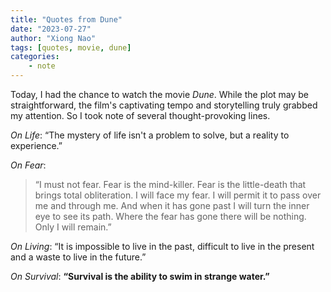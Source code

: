 ```yaml
---
title: "Quotes from Dune"
date: "2023-07-27"
author: "Xiong Nao"
tags: [quotes, movie, dune]
categories:
    - note
---
```

Today, I had the chance to watch the movie *Dune*. While the plot may be straightforward, the film's captivating tempo and storytelling truly grabbed my attention. So I took note of several thought-provoking lines.

*On Life*: “The mystery of life isn't a problem to solve, but a reality to experience.”

*On Fear*:

> “I must not fear. Fear is the mind-killer. Fear is the little-death that brings total obliteration. I will face my fear. I will permit it to pass over me and through me. And when it has gone past I will turn the inner eye to see its path. Where the fear has gone there will be nothing. Only I will remain.”

*On Living*: “It is impossible to live in the past, difficult to live in the present and a waste to live in the future.”

*On Survival*: **“Survival is the ability to swim in strange water.”**

